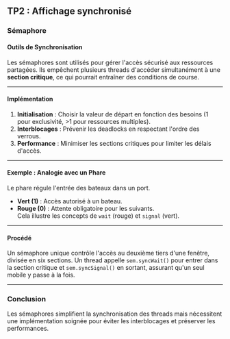 ## TP2 : Affichage synchronisé

### Sémaphore  

#### Outils de Synchronisation  
Les sémaphores sont utilisés pour gérer l'accès sécurisé aux ressources partagées. Ils empêchent plusieurs threads d'accéder simultanément à une **section critique**, ce qui pourrait entraîner des conditions de course.

---

#### Implémentation  

1. **Initialisation** : Choisir la valeur de départ en fonction des besoins (1 pour exclusivité, >1 pour ressources multiples).  
2. **Interblocages** : Prévenir les deadlocks en respectant l'ordre des verrous.  
3. **Performance** : Minimiser les sections critiques pour limiter les délais d'accès.

---

#### Exemple : Analogie avec un Phare  
Le phare régule l'entrée des bateaux dans un port.  
- **Vert (1)** : Accès autorisé à un bateau.  
- **Rouge (0)** : Attente obligatoire pour les suivants.  
Cela illustre les concepts de `wait` (rouge) et `signal` (vert).

---

#### Procédé  
Un sémaphore unique contrôle l'accès au deuxième tiers d'une fenêtre, divisée en six sections. Un thread appelle `sem.syncWait()` pour entrer dans la section critique et `sem.syncSignal()` en sortant, assurant qu'un seul mobile y passe à la fois.

---

### Conclusion  
Les sémaphores simplifient la synchronisation des threads mais nécessitent une implémentation soignée pour éviter les interblocages et préserver les performances.